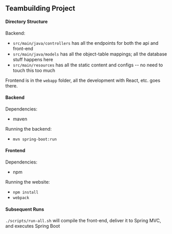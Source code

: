 ## Teambuilding Project

#### Directory Structure
Backend:
- `src/main/java/controllers` has all the endpoints for both the api and front-end 
- `src/main/java/models` has all the object-table mappings; all the database stuff happens here
- `src/main/resources` has all the static content and configs -- no need to touch this too much 

Frontend is in the `webapp` folder, all the development with React, etc. goes there.

#### Backend
Dependencies:
- maven

Running the backend:
- `mvn spring-boot:run`

#### Frontend
Dependencies:
- npm

Running the website:
- `npm install`
- `webpack`

#### Subsequent Runs
`./scripts/run-all.sh` will compile the front-end, deliver it to Spring MVC, and executes Spring Boot
